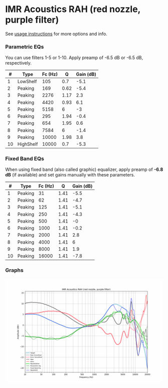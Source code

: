# IMR Acoustics RAH (red nozzle, purple filter)
See [usage instructions](https://github.com/jaakkopasanen/AutoEq#usage) for more options and info.

### Parametric EQs
You can use filters 1-5 or 1-10. Apply preamp of -6.5 dB or -6.5 dB, respectively.

|   # | Type      |   Fc (Hz) |    Q |   Gain (dB) |
|-----|-----------|-----------|------|-------------|
|   1 | LowShelf  |       105 | 0.7  |        -5.1 |
|   2 | Peaking   |       169 | 0.62 |        -5.4 |
|   3 | Peaking   |      2276 | 1.17 |         2.3 |
|   4 | Peaking   |      4420 | 0.93 |         6.1 |
|   5 | Peaking   |      5158 | 6    |        -3   |
|   6 | Peaking   |       295 | 1.94 |        -0.4 |
|   7 | Peaking   |       654 | 1.95 |         0.6 |
|   8 | Peaking   |      7584 | 6    |        -1.4 |
|   9 | Peaking   |     10000 | 1.98 |         3.8 |
|  10 | HighShelf |     10000 | 0.7  |        -5.3 |

### Fixed Band EQs
When using fixed band (also called graphic) equalizer, apply preamp of **-6.8 dB** (if available) and set gains manually with these parameters.

|   # | Type    |   Fc (Hz) |    Q |   Gain (dB) |
|-----|---------|-----------|------|-------------|
|   1 | Peaking |        31 | 1.41 |        -5.5 |
|   2 | Peaking |        62 | 1.41 |        -4.7 |
|   3 | Peaking |       125 | 1.41 |        -5.1 |
|   4 | Peaking |       250 | 1.41 |        -4.3 |
|   5 | Peaking |       500 | 1.41 |        -0   |
|   6 | Peaking |      1000 | 1.41 |        -0.2 |
|   7 | Peaking |      2000 | 1.41 |         2.8 |
|   8 | Peaking |      4000 | 1.41 |         6   |
|   9 | Peaking |      8000 | 1.41 |         1.9 |
|  10 | Peaking |     16000 | 1.41 |        -7.8 |

### Graphs
![](./IMR%20Acoustics%20RAH%20(red%20nozzle,%20purple%20filter).png)
